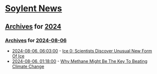 # [Soylent News](../../../README.md)

## [Archives](../../index.md) for [2024](../index.md)

### [Archives](../../index.md) for [2024-08-06](index.md)

* [2024-08-06, 06:03:00](https://soylentnews.org/article.pl?sid=24/08/04/010258&from=rss) - [Ice 0: Scientists Discover Unusual New Form Of Ice](https://soylentnews.org/article.pl?sid=24/08/04/010258&from=rss)
* [2024-08-06, 01:18:00](https://soylentnews.org/article.pl?sid=24/08/04/0133220&from=rss) - [Why Methane Might Be The Key To Beating Climate Change](https://soylentnews.org/article.pl?sid=24/08/04/0133220&from=rss)
